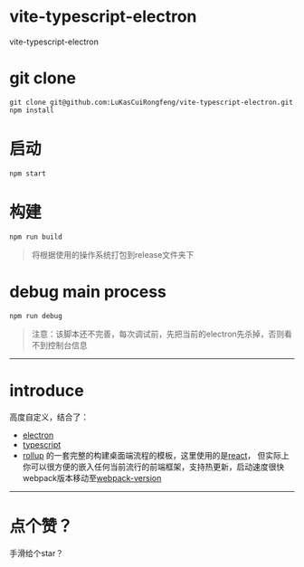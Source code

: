 # vite-typescript-electron
vite-typescript-electron
# git clone 
```
git clone git@github.com:LuKasCuiRongfeng/vite-typescript-electron.git
npm install
```
# 启动
`npm start`
# 构建
`npm run build`
> 将根据使用的操作系统打包到release文件夹下
# debug main process
`npm run debug`
> 注意：该脚本还不完善，每次调试前，先把当前的electron先杀掉，否则看不到控制台信息
**********
# introduce
高度自定义，结合了：
+ [electron](https://www.electronjs.org/ "electron")
+ [typescript](https://www.typescriptlang.org/ "typescript")
+ [rollup](https://rollupjs.org/ "rollup")
的一套完整的构建桌面端流程的模板，这里使用的是[react](https://reactjs.org/ "react")，
但实际上你可以很方便的嵌入任何当前流行的前端框架，支持热更新，启动速度很快
webpack版本移动至[webpack-version](https://github.com/LuKasCuiRongfeng/electron-ts-template)
********
# 点个赞？
手滑给个star？